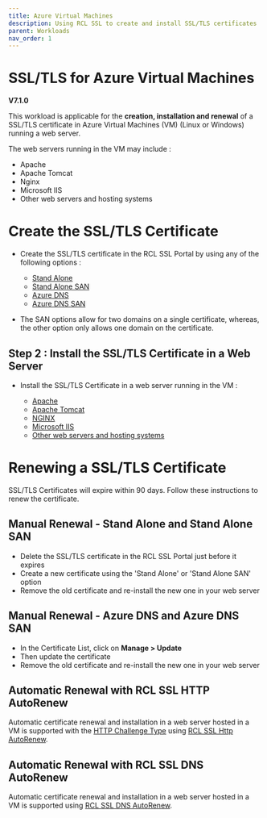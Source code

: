 ```yaml
---
title: Azure Virtual Machines
description: Using RCL SSL to create and install SSL/TLS certificates
parent: Workloads
nav_order: 1
---
```


# SSL/TLS for Azure Virtual Machines 
**V7.1.0**

This workload is applicable for the **creation, installation and renewal** of a SSL/TLS certificate in Azure Virtual Machines (VM) (Linux or Windows) running a web server.

The web servers running in the VM may include : 

 - Apache
 - Apache Tomcat
 - Nginx
 - Microsoft IIS
 - Other web servers and hosting systems

# Create the SSL/TLS Certificate

- Create the SSL/TLS certificate in the RCL SSL Portal by using any of the following options :

    - [Stand Alone](../portal/stand-alone.md) 
    - [Stand Alone SAN](../portal/stand-alone-san.md) 
    - [Azure DNS](../portal/azure-dns.md)
    - [Azure DNS SAN](../portal/azure-dns-san.md)

- The SAN options allow for two domains on a single certificate, whereas, the other option only allows one domain on the certificate.

## Step 2 : Install the SSL/TLS Certificate in a Web Server

- Install the SSL/TLS Certificate in a web server running in the VM :

    - [Apache](../installations/apache.md)
    - [Apache Tomcat](../installations/apache-tomcat.md)
    - [NGINX](../installations/nginx.md)
    - [Microsoft IIS](../installations/iis.md)
    - [Other web servers and hosting systems](../installations/web-servers.md)

# Renewing a SSL/TLS Certificate

SSL/TLS Certificates will expire within 90 days. Follow these instructions to renew the certificate.

## Manual Renewal - Stand Alone and Stand Alone SAN

- Delete the SSL/TLS certificate in the RCL SSL Portal just before it expires
- Create a new certificate using the 'Stand Alone' or 'Stand Alone SAN' option
- Remove the old certificate and re-install the new one in your web server

## Manual Renewal - Azure DNS and Azure DNS SAN

- In the Certificate List, click on **Manage > Update**
- Then update the certificate
- Remove the old certificate and re-install the new one in your web server

## Automatic Renewal with RCL SSL HTTP AutoRenew

Automatic certificate renewal and installation in a web server hosted in a VM is supported with the [HTTP Challenge Type](../portal/stand-alone.md#completing-the-http-challenge) using [RCL SSL Http AutoRenew](../httpautorenew/httpautorenew.md). 

## Automatic Renewal with RCL SSL DNS AutoRenew

Automatic certificate renewal and installation in a web server hosted in a VM is supported using [RCL SSL DNS AutoRenew](../dnsautorenew/dnsautorenew.md). 


